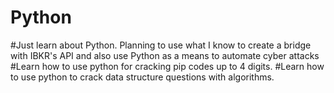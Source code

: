 # Python
#Just learn about Python. Planning to use what I know to create a bridge with IBKR's API and also use Python as a means to automate cyber attacks
#Learn how to use python for cracking pip codes up to 4 digits.
#Learn how to use python to crack data structure questions with algorithms.
